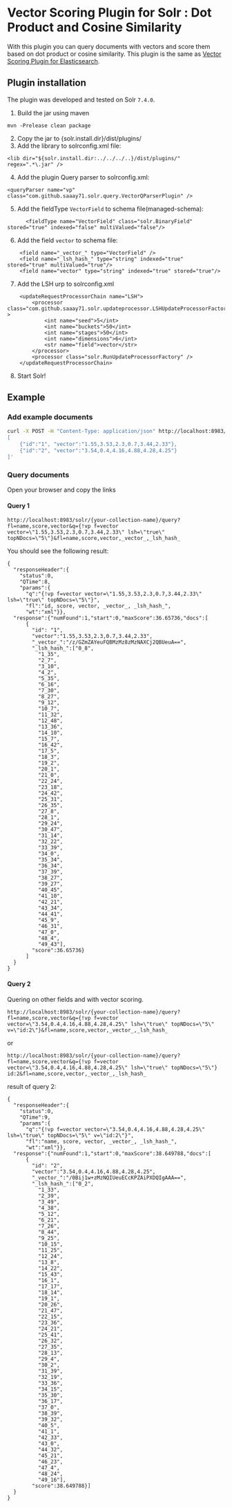 # Vector Scoring Plugin for Solr : Dot Product and Cosine Similarity

With this plugin you can query documents with vectors and score them based on dot product or cosine similarity.
This plugin is the same as [Vector Scoring Plugin for Elasticsearch](https://github.com/MLnick/elasticsearch-vector-scoring).

## Plugin installation

The plugin was developed and tested on Solr `7.4.0`.

1. Build the jar using maven
```
mvn -Prelease clean package
```
2. Copy the jar to {solr.install.dir}/dist/plugins/
3. Add the library to solrconfig.xml file:
```
<lib dir="${solr.install.dir:../../../..}/dist/plugins/" regex=".*\.jar" />
```
4. Add the plugin Query parser to solrconfig.xml:
```
<queryParser name="vp" class="com.github.saaay71.solr.query.VectorQParserPlugin" />
```
5. Add the fieldType `VectorField` to schema file(managed-schema):
```
      <fieldType name="VectorField" class="solr.BinaryField" stored="true" indexed="false" multiValued="false"/>
```
6. Add the field `vector` to schema file:
```
    <field name="_vector_" type="VectorField" />
    <field name="_lsh_hash_" type="string" indexed="true" stored="true" multiValued="true"/>
    <field name="vector" type="string" indexed="true" stored="true"/>
```

7. Add the LSH urp to solrconfig.xml
```
    <updateRequestProcessorChain name="LSH">
        <processor class="com.github.saaay71.solr.updateprocessor.LSHUpdateProcessorFactory" >
            <int name="seed">5</int>
            <int name="buckets">50</int>
            <int name="stages">50</int>
            <int name="dimensions">6</int>
            <str name="field">vector</str>
        </processor>
        <processor class="solr.RunUpdateProcessorFactory" />
    </updateRequestProcessorChain>
```

8. Start Solr!

## Example

### Add example documents

```sh
curl -X POST -H "Content-Type: application/json" http://localhost:8983/solr/{your-collection-name}/update?update.chain=LSH&commit=true  --data-binary '
[
    {"id":"1", "vector":"1.55,3.53,2.3,0.7,3.44,2.33"},
    {"id":"2", "vector":"3.54,0.4,4.16,4.88,4.28,4.25"}
]'
```

### Query documents
Open your browser and copy the links
#### Query 1
```
http://localhost:8983/solr/{your-collection-name}/query?fl=name,score,vector&q={!vp f=vector vector=\"1.55,3.53,2.3,0.7,3.44,2.33\" lsh=\"true\" topNDocs=\"5\"}&fl=name,score,vector,_vector_,_lsh_hash_
```

You should see the following result:
```
{
  "responseHeader":{
    "status":0,
    "QTime":8,
    "params":{
      "q":"{!vp f=vector vector=\"1.55,3.53,2.3,0.7,3.44,2.33\" lsh=\"true\" topNDocs=\"5\"}",
      "fl":"id, score, vector, _vector_, _lsh_hash_",
      "wt":"xml"}},
  "response":{"numFound":1,"start":0,"maxScore":36.65736,"docs":[
      {
        "id": "1",
        "vector":"1.55,3.53,2.3,0.7,3.44,2.33",
        "_vector_":"/z/GZmZAYeuFQBMzMz8zMzNAXCj2QBUeuA==",
        "_lsh_hash_":["0_8",
          "1_35",
          "2_7",
          "3_10",
          "4_2",
          "5_35",
          "6_16",
          "7_30",
          "8_27",
          "9_12",
          "10_7",
          "11_32",
          "12_48",
          "13_36",
          "14_10",
          "15_7",
          "16_42",
          "17_5",
          "18_3",
          "19_2",
          "20_1",
          "21_0",
          "22_24",
          "23_18",
          "24_42",
          "25_31",
          "26_35",
          "27_8",
          "28_1",
          "29_24",
          "30_47",
          "31_14",
          "32_22",
          "33_39",
          "34_0",
          "35_34",
          "36_34",
          "37_39",
          "38_27",
          "39_27",
          "40_45",
          "41_10",
          "42_21",
          "43_34",
          "44_41",
          "45_9",
          "46_31",
          "47_0",
          "48_4",
          "49_43"],
        "score":36.65736}
      ]
  }
}
```

#### Query 2
Quering on other fields and with vector scoring.
```
http://localhost:8983/solr/{your-collection-name}/query?fl=name,score,vector&q={!vp f=vector vector=\"3.54,0.4,4.16,4.88,4.28,4.25\" lsh=\"true\" topNDocs=\"5\" v=\"id:2\"}&fl=name,score,vector,_vector_,_lsh_hash_
```
or
```
http://localhost:8983/solr/{your-collection-name}/query?fl=name,score,vector&q={!vp f=vector vector=\"3.54,0.4,4.16,4.88,4.28,4.25\" lsh=\"true\" topNDocs=\"5\"} id:2&fl=name,score,vector,_vector_,_lsh_hash_
```

result of query 2:
```
{
  "responseHeader":{
    "status":0,
    "QTime":9,
    "params":{
      "q":"{!vp f=vector vector=\"3.54,0.4,4.16,4.88,4.28,4.25\" lsh=\"true\" topNDocs=\"5\" v=\"id:2\"}",
      "fl":"name, score, vector, _vector_, _lsh_hash_",
      "wt":"xml"}},
  "response":{"numFound":1,"start":0,"maxScore":38.649788,"docs":[
      {
        "id": "2",
        "vector":"3.54,0.4,4.16,4.88,4.28,4.25",
        "_vector_":"/0Bij1w+zMzNQIUeuECcKPZAiPXDQIgAAA==",
        "_lsh_hash_":["0_2",
          "1_33",
          "2_39",
          "3_49",
          "4_38",
          "5_12",
          "6_21",
          "7_26",
          "8_44",
          "9_25",
          "10_15",
          "11_25",
          "12_24",
          "13_8",
          "14_22",
          "15_43",
          "16_1",
          "17_17",
          "18_14",
          "19_1",
          "20_26",
          "21_47",
          "22_15",
          "23_36",
          "24_21",
          "25_41",
          "26_32",
          "27_35",
          "28_13",
          "29_4",
          "30_2",
          "31_39",
          "32_19",
          "33_36",
          "34_15",
          "35_30",
          "36_17",
          "37_0",
          "38_39",
          "39_32",
          "40_5",
          "41_1",
          "42_33",
          "43_0",
          "44_32",
          "45_21",
          "46_23",
          "47_4",
          "48_24",
          "49_16"],
        "score":38.649788}]
  }
}
```

